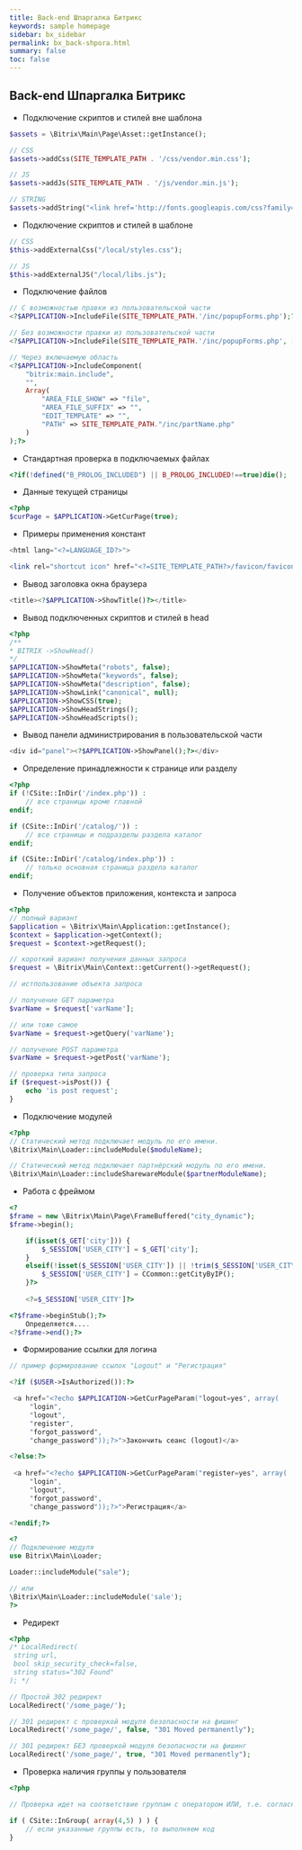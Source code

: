 ```yaml
---
title: Back-end Шпаргалка Битрикс
keywords: sample homepage
sidebar: bx_sidebar
permalink: bx_back-shpora.html
summary: false
toc: false
---
```


## Back-end Шпаргалка Битрикс

* Подключение скриптов и стилей вне шаблона

```php
$assets = \Bitrix\Main\Page\Asset::getInstance();

// CSS
$assets->addCss(SITE_TEMPLATE_PATH . '/css/vendor.min.css');

// JS
$assets->addJs(SITE_TEMPLATE_PATH . '/js/vendor.min.js');

// STRING
$assets->addString("<link href='http://fonts.googleapis.com/css?family=PT+Sans:400&subset=cyrillic' rel='stylesheet' type='text/css'>"); 
```

* Подключение скриптов и стилей в шаблоне

```php
// CSS
$this->addExternalCss("/local/styles.css"); 

// JS
$this->addExternalJS("/local/libs.js"); 
```

* Подключение файлов

```php
// С возможностью правки из пользовательской части
<?$APPLICATION->IncludeFile(SITE_TEMPLATE_PATH.'/inc/popupForms.php');?>

// Без возможности правки из пользовательской части
<?$APPLICATION->IncludeFile(SITE_TEMPLATE_PATH.'/inc/popupForms.php', [], ['SHOW_BORDER' => false]);?>

// Через включаемую область
<?$APPLICATION->IncludeComponent(
    "bitrix:main.include",
    "",
    Array(
        "AREA_FILE_SHOW" => "file",
        "AREA_FILE_SUFFIX" => "",
        "EDIT_TEMPLATE" => "",
        "PATH" => SITE_TEMPLATE_PATH."/inc/partName.php"
    )
);?>
```

* Стандартная проверка в подключаемых файлах

```php
<?if(!defined("B_PROLOG_INCLUDED") || B_PROLOG_INCLUDED!==true)die();
```

* Данные текущей страницы

```php
<?php
$curPage = $APPLICATION->GetCurPage(true);
```

* Примеры применения констант

```php
<html lang="<?=LANGUAGE_ID?>">

<link rel="shortcut icon" href="<?=SITE_TEMPLATE_PATH?>/favicon/favicon.png">
```

* Вывод заголовка окна браузера

```php
<title><?$APPLICATION->ShowTitle()?></title>
```

* Вывод подключенных скриптов и стилей в head

```php
<?php
/**
* BITRIX ->ShowHead()
*/
$APPLICATION->ShowMeta("robots", false);
$APPLICATION->ShowMeta("keywords", false);
$APPLICATION->ShowMeta("description", false);
$APPLICATION->ShowLink("canonical", null);
$APPLICATION->ShowCSS(true);
$APPLICATION->ShowHeadStrings();
$APPLICATION->ShowHeadScripts();
```

* Вывод панели администрирования в пользовательской части

```php
<div id="panel"><?$APPLICATION->ShowPanel();?></div>
```

* Определение принадлежности к странице или разделу

```php
<?php
if (!CSite::InDir('/index.php')) :
    // все страницы кроме главной
endif;

if (CSite::InDir('/catalog/')) :
    // все страницы и подразделы раздела каталог
endif;

if (CSite::InDir('/catalog/index.php')) :
    // только основная страница раздела каталог
endif;
```

* Получение объектов приложения, контекста и запроса

```php
<?php
// полный вариант
$application = \Bitrix\Main\Application::getInstance();
$context = $application->getContext();
$request = $context->getRequest();

// короткий вариант получения данных запроса
$request = \Bitrix\Main\Context::getCurrent()->getRequest();

// истпользование объекта запроса

// получение GET параметра
$varName = $request['varName'];

// или тоже самое
$varName = $request->getQuery('varName');

// получение POST параметра
$varName = $request->getPost('varName');

// проверка типа запроса
if ($request->isPost()) {
	echo 'is post request';
}
```

* Подключение модулей

```php
<?php
// Статический метод подключает модуль по его имени.
\Bitrix\Main\Loader::includeModule($moduleName);

// Статический метод подключает партнёрский модуль по его имени.
\Bitrix\Main\Loader::includeSharewareModule($partnerModuleName);
```

* Работа с фреймом

```php
<?
$frame = new \Bitrix\Main\Page\FrameBuffered("city_dynamic");
$frame->begin();

    if(isset($_GET['city'])) {
        $_SESSION['USER_CITY'] = $_GET['city'];
    }
    elseif(!isset($_SESSION['USER_CITY']) || !trim($_SESSION['USER_CITY'])) {
        $_SESSION['USER_CITY'] = CCommon::getCityByIP();
    }?>
    
    <?=$_SESSION['USER_CITY']?>

<?$frame->beginStub();?>
    Определяется....
<?$frame->end();?>
```

* Формирование ссылки для логина 

```php
// пример формирование ссылок "Logout" и "Регистрация"

<?if ($USER->IsAuthorized()):?>

 <a href="<?echo $APPLICATION->GetCurPageParam("logout=yes", array(
     "login",
     "logout",
     "register",
     "forgot_password",
     "change_password"));?>">Закончить сеанс (logout)</a>

<?else:?>
 
 <a href="<?echo $APPLICATION->GetCurPageParam("register=yes", array(
     "login",
     "logout",
     "forgot_password",
     "change_password"));?>">Регистрация</a>

<?endif;?>
```

```php
<?
// Подключение модуля 
use Bitrix\Main\Loader;

Loader::includeModule("sale");

// или
\Bitrix\Main\Loader::includeModule('sale');
?>
```

* Редирект

```php
<?php
/* LocalRedirect(
 string url,
 bool skip_security_check=false,
 string status="302 Found"
); */

// Простой 302 редирект
LocalRedirect('/some_page/');

// 301 редирект с проверкой модуля безопасности на фишинг
LocalRedirect('/some_page/', false, "301 Moved permanently");

// 301 редирект БЕЗ проверкой модуля безопасности на фишинг
LocalRedirect('/some_page/', true, "301 Moved permanently");
```

* Проверка наличия группы у пользователя

```php
<?php

// Проверка идет на соответствие группам с оператором ИЛИ, т.е. согласно приведенному примеру, под выборку попадут пользователи с группой "4" или "5", в том числе пользователи, состоящие в обеих группах.

if ( CSite::InGroup( array(4,5) ) ) {
    // если указанные группы есть, то выполняем код
}
```